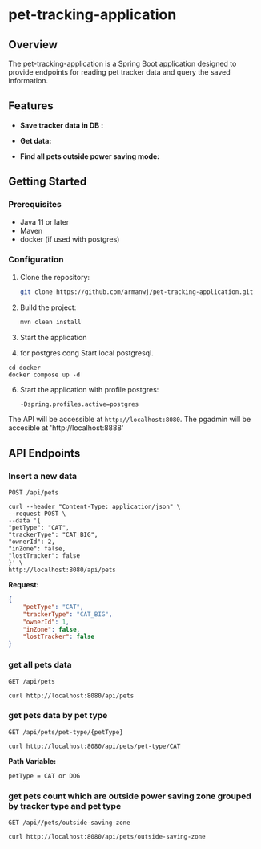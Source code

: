 # pet-tracking-application

## Overview

The pet-tracking-application is a Spring Boot application designed to provide endpoints for reading pet tracker data and query the saved information.


## Features

- **Save tracker data in DB :**

- **Get data:** 

- **Find all pets outside power saving mode:** 


## Getting Started

### Prerequisites

- Java 11 or later
- Maven
- docker (if used with postgres)

### Configuration

1. Clone the repository:

   ```bash
   git clone https://github.com/armanwj/pet-tracking-application.git
   ```


2. Build the project:

   ```bash
   mvn clean install
   ```

4. Start the application
5. for postgres cong Start local postgresql.
```
cd docker  
docker compose up -d  
```
6. Start the application with profile postgres:

   ```bash
   -Dspring.profiles.active=postgres
   ```


The API will be accessible at `http://localhost:8080`.
The pgadmin will be accesible at 'http://localhost:8888'


## API Endpoints

### Insert a new data

```http
POST /api/pets
```
```curl
curl --header "Content-Type: application/json" \
--request POST \
--data '{
"petType": "CAT",
"trackerType": "CAT_BIG",
"ownerId": 2,
"inZone": false,
"lostTracker": false
}' \
http://localhost:8080/api/pets
```

**Request:**
```json
{
    "petType": "CAT",
    "trackerType": "CAT_BIG",
    "ownerId": 1,
    "inZone": false,
    "lostTracker": false
}
```

### get all pets data

```http
GET /api/pets
```
```curl
curl http://localhost:8080/api/pets 
```


### get pets data by pet type

```http
GET /api/pets/pet-type/{petType}
```
```curl
curl http://localhost:8080/api/pets/pet-type/CAT
```
**Path Variable:**
```
petType = CAT or DOG
```


### get pets count which are outside power saving zone grouped by tracker type and pet type

```http
GET /api//pets/outside-saving-zone
```
```curl
curl http://localhost:8080/api/pets/outside-saving-zone 
```
